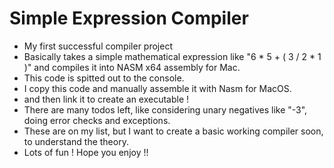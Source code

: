 # Simple Expression Compiler

* My first successful compiler project
* Basically takes a simple mathematical expression like "6 * 5 + ( 3 / 2 * 1 )" and compiles it into NASM x64 assembly for Mac.
* This code is spitted out to the console.
* I copy this code and manually assemble it with Nasm for MacOS.
* and then link it to create an executable !
* There are many todos left, like considering unary negatives like "-3", doing error checks and exceptions.
* These are on my list, but I want to create a basic working compiler soon, to understand the theory.
* Lots of fun ! Hope you enjoy !!
